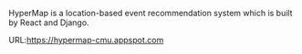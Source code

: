 HyperMap is a location-based event recommendation system 
which is built by React and Django.

URL:https://hypermap-cmu.appspot.com